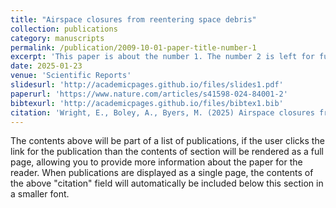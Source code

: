 ```yaml
---
title: "Airspace closures from reentering space debris"
collection: publications
category: manuscripts
permalink: /publication/2009-10-01-paper-title-number-1
excerpt: 'This paper is about the number 1. The number 2 is left for future work.'
date: 2025-01-23
venue: 'Scientific Reports'
slidesurl: 'http://academicpages.github.io/files/slides1.pdf'
paperurl: 'https://www.nature.com/articles/s41598-024-84001-2'
bibtexurl: 'http://academicpages.github.io/files/bibtex1.bib'
citation: 'Wright, E., Boley, A., Byers, M. (2025) Airspace closures from reentering space debris. Scientific Reports 15, no. 2966.'
---
```

The contents above will be part of a list of publications, if the user clicks the link for the publication than the contents of section will be rendered as a full page, allowing you to provide more information about the paper for the reader. When publications are displayed as a single page, the contents of the above "citation" field will automatically be included below this section in a smaller font.
